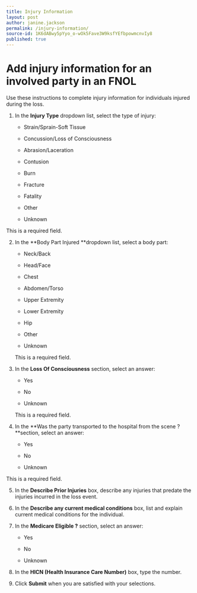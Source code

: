 ```yaml
---
title: Injury Information
layout: post
author: janine.jackson
permalink: /injury-information/
source-id: 1K6dABwy5pYyo_o-wOk5Fave3W9ksfYEfbpowmcnvIy8
published: true
---
```

# Add injury information for an involved party in an FNOL

Use these instructions to complete injury information for individuals injured during the loss. 

1. In the **Injury Type** dropdown list, select the type of injury:

    * Strain/Sprain-Soft Tissue

    * Concussion/Loss of Consciousness

    * Abrasion/Laceration

    * Contusion

    * Burn

    * Fracture

    * Fatality

    * Other

    * Unknown

This is a required field. 

2. In the **Body Part Injured **dropdown list, select a body part:

    * Neck/Back

    * Head/Face

    * Chest

    * Abdomen/Torso

    * Upper Extremity

    * Lower Extremity

    * Hip

    * Other

    * Unknown

	This is a required field. 

3. In the **Loss Of Consciousness** section, select an answer:

    * Yes

    * No

    * Unknown

	This is a required field. 

4. In the **Was the party transported to the hospital from the scene ? **section, select an answer:

    * Yes

    * No

    * Unknown

This is a required field. 

5. In the **Describe Prior Injuries** box, describe any injuries that predate the injuries incurred in the loss event.

6. In the **Describe any current medical conditions** box, list and explain current medical conditions for the individual. 

7. In the **Medicare Eligible ?** section, select an answer:

    * Yes

    * No

    * Unknown

8. In the **HICN (Health Insurance Care Number)** box, type the number. 

9. Click **Submit** when you are satisfied with your selections.

